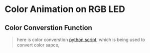 # Color Animation on RGB LED 

## Color Converstion Function 
> here is color converstion [python script](https://gist.github.com/PolarNick239/691387158ff1c41ad73c), which is being used to convert color sapce, 